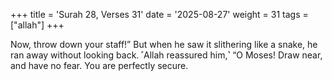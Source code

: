 +++
title = 'Surah 28, Verses 31'
date = '2025-08-27'
weight = 31
tags = ["allah"]
+++

Now, throw down your staff!” But when he saw it slithering like a snake, he ran away without looking back. ˹Allah reassured him,˺ “O Moses! Draw near, and have no fear. You are perfectly secure.